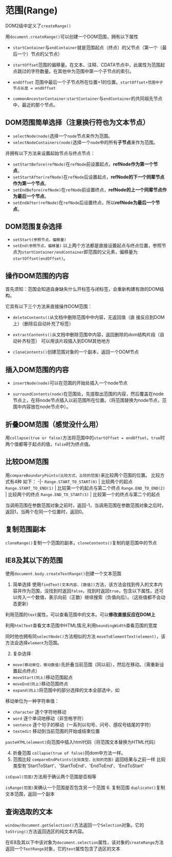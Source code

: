 # 范围(Range)
DOM2级中定义了`createRange()`

用`document.createRange()`可以创建一个DOM范围，拥有以下属性

+ `startContainer`与`endContainer`就是范围起点（终点）的父节点（第一个（最后一个）节点的父节点）

+ `startOffset`范围的偏移量。在文本、注释、CDATA节点中，此属性为范围起点跳过的字符数量。在其他中为范围中第一个子节点的索引。

+ `endOffset` 范围中最后一个子节点所在位置+1的位置。`startOffset+范围中子节点长度 = endOffset`

+ `commonAncestorContainer`:`startContainer`与`endContainer`的共同祖先节点中，最近的那个节点。

## DOM范围简单选择（注意换行符也为文本节点）
+ `selectNode(node)`选择一个`node`节点来作为范围。
+ `selectNodeContainers(node)`选择一个`node`中的所有**子节点**来作为范围。

并拥有以下方法来设置起始节点与终点节点：
+ `setStartBefore(refNode)`在`refNode`前设置起点，**refNode作为第一个节点**。
+ `setStartAfter(refNode)`在`refNode`后设置起点，**refNode的下一个同辈节点作为第一个节点**。
+ `setEndBefore(refNode)`在`refNode`前设置终点，**refNode的上一个同辈节点作为最后一个节点**。
+ `setEndAfter(refNode)`在`refNode`后设置终点，所以**refNode为最后一个节点**。

## DOM范围复杂选择
+ `setStart(参照节点，偏移量)`
+ `setEnd(参照节点，偏移量)`
以上两个方法都是直接设置起点与终点位置，参照节点为`startContainer/endContainer`即范围的父元素，偏移量为`startOffset(endOffset)`。

## 操作DOM范围的内容
首先须知：范围会知道自身缺失什么开标签与闭标签，会重新构建有效的DOM结构。

它具有以下三个方法来直接操作DOM范围：
+ `deleteContents()`从文档中删除范围中中内容，无返回值（直
接反应到DOM上）（删除后自动补充了标签）

+ `extractContents()`从文档中删除范围中内容，返回删除的dom结构片段（自动补齐标签）                 可以用该片段插入到DOM其他地方

+ `cloneContents()`创建范围对象的一个副本，返回一个DOM节点

## 插入DOM范围的内容
+ `insertNode(node)`可以在范围的开始处插入一个node节点

+ `surroundContents(node)`在范围处，先提取出范围的内容，然后覆盖在node节点上，在将node节点插入以前范围所在位置。（将范围替换为node节点，范围中内容放在node节点中）。

## 折叠DOM范围（感觉没什么用）
用`collapse(true or false)`方法将范围中的`startOffset = endOffset`，`true`时两个值都等于起点的值，`false`时为终点值。

## 比较DOM范围
用`compareBoundaryPoints(比较方式，比较的范围)`来比较两个范围的位置。
比较方式有4种 如下：
-|-
`Range.START_TO_START(0)` | 比较两个的起点
`Range.START_TO_END(1)` | 比较第一个的起点与第二个终点
`Range.END_TO_END(2)` | 比较两个的终点
`Range.END_TO_START(3)` | 比较第一个的终点与第二个的起点

当调用范围在参数范围对象之前时，返回-1，当调用范围在参数范围对象之后时，返回1，当两个在同一个位置时，返回0。

## 复制范围副本
`cloneRange()`复制一个范围的副本，`cloneContents()`复制的是范围中的节点

## IE8及其以下的范围
使用`document.body.createTextRange()`创建一个文本范围

1. 简单选择
使用`findText(文本内容，[数值])`方法，该方法会找到传入的文本内容并作为范围，没找到时返回`false`，找到时返回`true`，包含以下属性。还可以传入一个数值，表示向前（正数）继续搜索（负值向后）。（这些值都不会动态更新）

利用范围的`text`属性，可以查看范围中的文本。可以**修改直接反应在DOM上**

利用`htmlText`查看文本范围中HTML情况,利用`boundingWidth`查看范围的宽度

同时他也拥有同`selectNode()`方法相似的方法 `moveToElementText(element)`，该方法会选择`element`为范围。

2. 复杂选择
+ `move(移动单位，移动数值)`先折叠当前范围（同以前），然后在移动。（需重新设置起点终点）
+ `moveStart(同上)`移动范围起点
+ `moveEnd(同上)`移动范围终点
+ `expand(同上)`将范围中的部分选择的文本全部选中，如

移动单位为一种字符串值：
+ `character` 逐个字符地移动
+ `word` 逐个单词地移动（非空格字符）
+ `sentence` 逐个句子的移动（一系列以句号、问号、感叹号结尾的字符）
+ `textedit` 移动到当前范围的开始或结束位置

`pasteHTML(element)`向范围中插入html代码（将范围文本替换为HTML代码）

4. 折叠范围
`collapse(true of false)`同dom中方法一样。
5. 范围比较
`compareEndPotints(比较类型，比较的范围)` 返回结果与之前一样
比较类型有'StartToStart'、'StartToEnd'、'EndToEnd'、'EndToStart'

`isEqual(范围)`方法用于确认两个范围是否相等

`isRange(范围)`来确认一个范围是否包含另一个范围
6. 复制范围
`duplicate()`复制文本范围，返回一个副本

## 查询选取的文本
`window/document.getSelection()`方法返回一个`Selection`对象。它的`toString()`方法返回选区的纯文本内容。

在IE8及其以下中该对象为`document.selection`属性，该对象的`createRange`方法返回一个`TextRange`对象，它的`text`属性包含了选区的文本